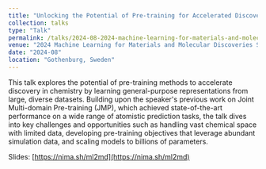 ```yaml
---
title: "Unlocking the Potential of Pre-training for Accelerated Discovery in Chemistry"
collection: talks
type: "Talk"
permalink: /talks/2024-08-2024-machine-learning-for-materials-and-molecular-discoveries-symposium-unlocking-the-potential-of-pre-training-for-accelerated-discovery-in-chemistry
venue: "2024 Machine Learning for Materials and Molecular Discoveries Symposium"
date: "2024-08"
location: "Gothenburg, Sweden"
---
```


This talk explores the potential of pre-training methods to accelerate discovery in chemistry by learning general-purpose representations from large, diverse datasets. Building upon the speaker's previous work on Joint Multi-domain Pre-training (JMP), which achieved state-of-the-art performance on a wide range of atomistic prediction tasks, the talk dives into key challenges and opportunities such as handling vast chemical space with limited data, developing pre-training objectives that leverage abundant simulation data, and scaling models to billions of parameters.

Slides: [https://nima.sh/ml2md](https://nima.sh/ml2md)

